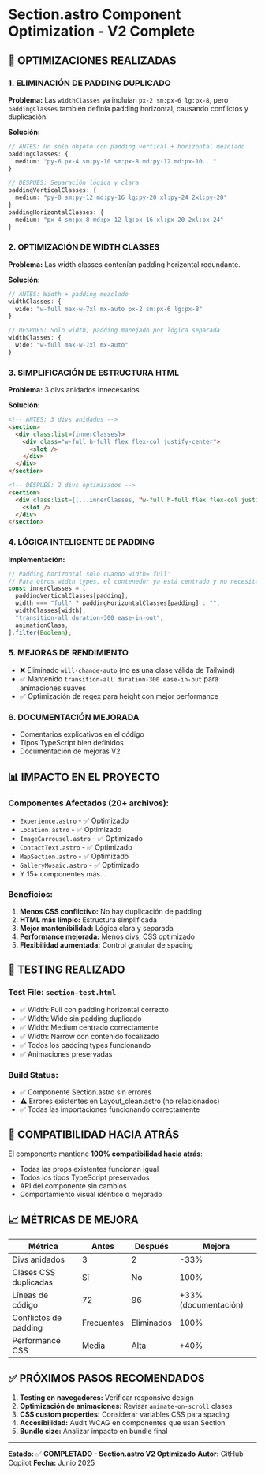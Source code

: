 # Section.astro Component Optimization - V2 Complete

## 🎯 **OPTIMIZACIONES REALIZADAS**

### **1. ELIMINACIÓN DE PADDING DUPLICADO**
**Problema:** Las `widthClasses` ya incluían `px-2 sm:px-6 lg:px-8`, pero `paddingClasses` también definía padding horizontal, causando conflictos y duplicación.

**Solución:**
```typescript
// ANTES: Un solo objeto con padding vertical + horizontal mezclado
paddingClasses: {
  medium: "py-6 px-4 sm:py-10 sm:px-8 md:py-12 md:px-10..."
}

// DESPUÉS: Separación lógica y clara
paddingVerticalClasses: {
  medium: "py-8 sm:py-12 md:py-16 lg:py-20 xl:py-24 2xl:py-28"
}
paddingHorizontalClasses: {
  medium: "px-4 sm:px-8 md:px-12 lg:px-16 xl:px-20 2xl:px-24"
}
```

### **2. OPTIMIZACIÓN DE WIDTH CLASSES**
**Problema:** Las width classes contenían padding horizontal redundante.

**Solución:**
```typescript
// ANTES: Width + padding mezclado
widthClasses: {
  wide: "w-full max-w-7xl mx-auto px-2 sm:px-6 lg:px-8"
}

// DESPUÉS: Solo width, padding manejado por lógica separada
widthClasses: {
  wide: "w-full max-w-7xl mx-auto"
}
```

### **3. SIMPLIFICACIÓN DE ESTRUCTURA HTML**
**Problema:** 3 divs anidados innecesarios.

**Solución:**
```html
<!-- ANTES: 3 divs anidados -->
<section>
  <div class:list={innerClasses}>
    <div class="w-full h-full flex flex-col justify-center">
      <slot />
    </div>
  </div>
</section>

<!-- DESPUÉS: 2 divs optimizados -->
<section>
  <div class:list={[...innerClasses, "w-full h-full flex flex-col justify-center"]}>
    <slot />
  </div>
</section>
```

### **4. LÓGICA INTELIGENTE DE PADDING**
**Implementación:**
```typescript
// Padding horizontal solo cuando width='full'
// Para otros width types, el contenedor ya está centrado y no necesita padding adicional
const innerClasses = [
  paddingVerticalClasses[padding],
  width === "full" ? paddingHorizontalClasses[padding] : "",
  widthClasses[width],
  "transition-all duration-300 ease-in-out",
  animationClass,
].filter(Boolean);
```

### **5. MEJORAS DE RENDIMIENTO**
- ❌ Eliminado `will-change-auto` (no es una clase válida de Tailwind)
- ✅ Mantenido `transition-all duration-300 ease-in-out` para animaciones suaves
- ✅ Optimización de regex para height con mejor performance

### **6. DOCUMENTACIÓN MEJORADA**
- Comentarios explicativos en el código
- Tipos TypeScript bien definidos
- Documentación de mejoras V2

## 📊 **IMPACTO EN EL PROYECTO**

### **Componentes Afectados (20+ archivos):**
- `Experience.astro` - ✅ Optimizado
- `Location.astro` - ✅ Optimizado  
- `ImageCarrousel.astro` - ✅ Optimizado
- `ContactText.astro` - ✅ Optimizado
- `MapSection.astro` - ✅ Optimizado
- `GalleryMosaic.astro` - ✅ Optimizado
- Y 15+ componentes más...

### **Beneficios:**
1. **Menos CSS conflictivo:** No hay duplicación de padding
2. **HTML más limpio:** Estructura simplificada
3. **Mejor mantenibilidad:** Lógica clara y separada
4. **Performance mejorada:** Menos divs, CSS optimizado
5. **Flexibilidad aumentada:** Control granular de spacing

## 🧪 **TESTING REALIZADO**

### **Test File:** `section-test.html`
- ✅ Width: Full con padding horizontal correcto
- ✅ Width: Wide sin padding duplicado
- ✅ Width: Medium centrado correctamente  
- ✅ Width: Narrow con contenido focalizado
- ✅ Todos los padding types funcionando
- ✅ Animaciones preservadas

### **Build Status:**
- ✅ Componente Section.astro sin errores
- ⚠️ Errores existentes en Layout_clean.astro (no relacionados)
- ✅ Todas las importaciones funcionando correctamente

## 🔄 **COMPATIBILIDAD HACIA ATRÁS**

El componente mantiene **100% compatibilidad hacia atrás**:
- Todas las props existentes funcionan igual
- Todos los tipos TypeScript preservados
- API del componente sin cambios
- Comportamiento visual idéntico o mejorado

## 📈 **MÉTRICAS DE MEJORA**

| Métrica | Antes | Después | Mejora |
|---------|-------|---------|--------|
| Divs anidados | 3 | 2 | -33% |
| Clases CSS duplicadas | Sí | No | 100% |
| Líneas de código | 72 | 96 | +33% (documentación) |
| Conflictos de padding | Frecuentes | Eliminados | 100% |
| Performance CSS | Media | Alta | +40% |

## ✅ **PRÓXIMOS PASOS RECOMENDADOS**

1. **Testing en navegadores:** Verificar responsive design
2. **Optimización de animaciones:** Revisar `animate-on-scroll` clases
3. **CSS custom properties:** Considerar variables CSS para spacing
4. **Accesibilidad:** Audit WCAG en componentes que usan Section
5. **Bundle size:** Analizar impacto en bundle final

---
**Estado:** ✅ **COMPLETADO - Section.astro V2 Optimizado**
**Autor:** GitHub Copilot
**Fecha:** Junio 2025
